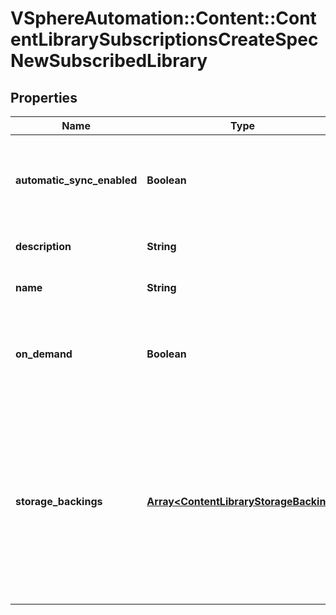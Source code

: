 # VSphereAutomation::Content::ContentLibrarySubscriptionsCreateSpecNewSubscribedLibrary

## Properties
Name | Type | Description | Notes
------------ | ------------- | ------------- | -------------
**automatic_sync_enabled** | **Boolean** | Specifies whether the library should participate in automatic library synchronization. | 
**description** | **String** | Description of the subscribed library. | [optional] 
**name** | **String** | Name of the subscribed library. | 
**on_demand** | **Boolean** | Specifies whether a library item&#39;s content will be synchronized only on demand. | 
**storage_backings** | [**Array&lt;ContentLibraryStorageBacking&gt;**](ContentLibraryStorageBacking.md) | The list of default storage backings for this library. &lt;p&gt; The list must contain exactly one storage backing. Multiple default storage locations are not currently supported but may become supported in future releases. | 


